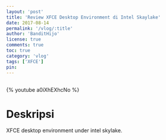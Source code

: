 ```yaml
---
layout: 'post'
title: 'Review XFCE Desktop Environment di Intel Skaylake'
date: 2017-08-14
permalink: '/vlog/:title'
author: 'BanditHijo'
license: true
comments: true
toc: true
category: 'vlog'
tags: ['XFCE']
pin:
---
```


<div style="margin-top:30px;"></div>

{% youtube a0iXhEXhcNo %}

# Deskripsi

XFCE desktop environment under intel skylake.
